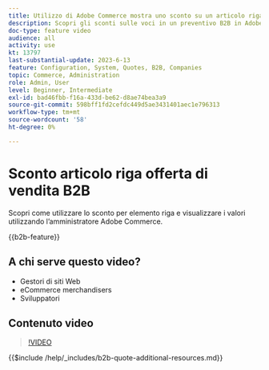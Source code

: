 ```yaml
---
title: Utilizzo di Adobe Commerce mostra uno sconto su un articolo riga per un preventivo
description: Scopri gli sconti sulle voci in un preventivo B2B in Adobe Commerce
doc-type: feature video
audience: all
activity: use
kt: 13797
last-substantial-update: 2023-6-13
feature: Configuration, System, Quotes, B2B, Companies
topic: Commerce, Administration
role: Admin, User
level: Beginner, Intermediate
exl-id: bad46fbb-f16a-433d-be62-d8ae74bea3a9
source-git-commit: 598bff1fd2cefdc449d5ae3431401aec1e796313
workflow-type: tm+mt
source-wordcount: '58'
ht-degree: 0%

---
```


# Sconto articolo riga offerta di vendita B2B

Scopri come utilizzare lo sconto per elemento riga e visualizzare i valori utilizzando l’amministratore Adobe Commerce.

{{b2b-feature}}

## A chi serve questo video?

- Gestori di siti Web
- eCommerce merchandisers
- Sviluppatori

## Contenuto video

>[!VIDEO](https://video.tv.adobe.com/v/3445593?learn=on&captions=ita)

{{$include /help/_includes/b2b-quote-additional-resources.md}}
